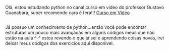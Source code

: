 Olá, estou estudando python no canal curso em video do professor Gustavo Guanabara, super recomendo cara é fera!!! [Curso em Video](https://youtube.com/@CursoemVideo?si=JO6rhvYWFY3j8psL)
##
Já possuo um conhecimento de python...então você pode encontar estruturas um pouco mais avançadas em alguns códigos meus que não estão na aula ^-^ estou revendo o que já sei e aprendendo coisas novas, irei deixar meus códigos dos exercicios aqui disponivel. 
